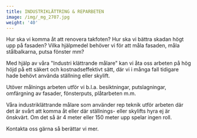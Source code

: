 ```yaml
---
title: INDUSTRIKLÄTTRING & REPARBETEN
image: /img/_mg_2707.jpg
weight: '40'
---
```

Hur ska vi komma åt att renovera takfoten? Hur ska vi bättra skadan högt upp på fasaden? Vilka hjälpmedel behöver vi för att måla fasaden, måla stålbalkarna, putsa fönster mm?

Med hjälp av våra "Industri klättrande målare" kan vi åta oss arbeten på hög höjd på ett säkert och kostnadseffektivt sätt, där vi i många fall tidigare hade behövt använda ställning eller skylift. 

Utöver målnings arbeten utför vi b.l.a. besiktningar, putslagningar, omfärgning av fasader, fönsterputs, plåtarbeten m.m. 

Våra industriklättrande målare som använder rep teknik utför arbeten där det är svårt att komma åt eller där ställnings- eller skylifts hyra ej är önskvärt. Om det så är 4 meter eller 150 meter upp spelar ingen roll.

Kontakta oss gärna så berättar vi mer.
